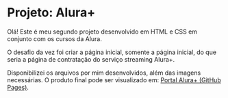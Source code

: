 # Projeto: Alura+

Olá! Este é meu segundo projeto desenvolvido em HTML e CSS em conjunto com os cursos da Alura.

O desafio da vez foi criar a página inicial, somente a página inicial, do que seria a página de contratação do serviço streaming Alura+.

Disponibilizei os arquivos por mim desenvolvidos, além das imagens necessárias. O produto final pode ser visualizado em: [Portal Alura+ (GitHub Pages)](https://mabi-f.github.io/alluraPlus/).
